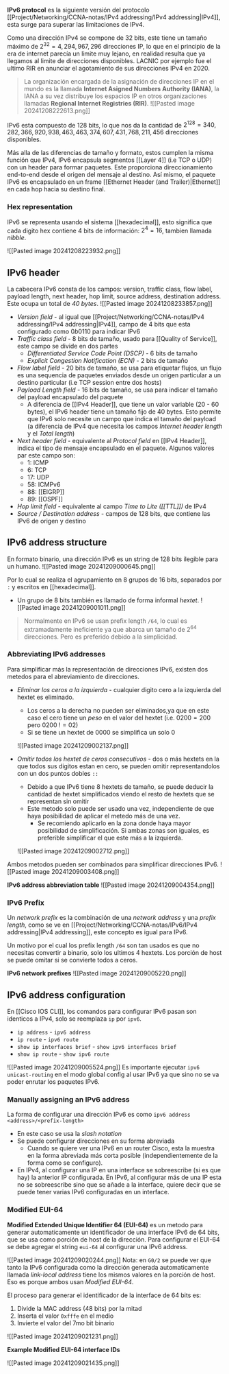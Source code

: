 **IPv6 protocol** es la siguiente versión del protocolo [[Project/Networking/CCNA-notas/IPv4 addressing/IPv4 addressing|IPv4]], esta surge para superar las limitaciones de IPv4. 

Como una dirección IPv4 se compone de 32 bits, este tiene un tamaño máximo de $2^{32}=4,294,967,296$ direcciones IP, lo que en el principio de la era de internet parecía un limite muy lejano, en realidad resulta que ya llegamos al limite de direcciones disponibles. LACNIC por ejemplo fue el ultimo RIR en anunciar el agotamiento de sus direcciones IPv4 en 2020. 

> La organización encargada de la asignación de direcciones IP en el mundo es la llamada **Internet Asigned Numbers Authority (IANA)**, la IANA a su vez distribuye los espacios IP en otros organizaciones llamadas **Regional Internet Registries (RIR)**.
> ![[Pasted image 20241208222613.png]]


IPv6 esta compuesto de 128 bits, lo que nos da la cantidad de $2^{128}=340,282,366,920,938,463,463,374,607,431,768,211,456$ direcciones disponibles. 

Más alla de las diferencias de tamaño y formato, estos cumplen la misma función que IPv4, IPv6 encapsula segmentos [[Layer 4]] (i.e TCP o UDP) con un header para formar paquetes. Este proporciona direccionamiento end-to-end desde el origen del mensaje al destino. Así mismo, el paquete IPv6 es encapsulado en un frame [[Ethernet Header (and Trailer)|Ethernet]] en cada hop hacia su destino final. 

### Hex representation 
IPv6 se representa usando el sistema [[hexadecimal]], esto significa que cada digito hex contiene 4 bits de información: $2^{4}=16$, tambien llamada _nibble_. 

![[Pasted image 20241208223932.png]]

## IPv6 header 
La cabecera IPv6 consta de los campos: version, traffic class, flow label, payload length, next header, hop limit, source address, destination address. Este ocupa un total de _40 bytes_.
![[Pasted image 20241208233857.png]]
- _Version field_ - al igual que [[Project/Networking/CCNA-notas/IPv4 addressing/IPv4 addressing|IPv4]], campo de 4 bits que esta configurado como $0b0110$ para indicar IPv6 
- _Traffic class field_ - 8 bits de tamaño, usado para [[Quality of Service]], este campo se divide en dos partes 
	- _Differentiated Service Code Point (DSCP)_ - 6 bits de tamaño 
	- _Explicit Congestion Notification (ECN)_ - 2 bits de tamaño 
- _Flow label field_ - 20 bits de tamaño, se usa para etiquetar flujos, un flujo es una sequencia de paquetes enviados desde un origen particular a un destino particular (i.e TCP session entre dos hosts)
- _Payload Length field_ - 16 bits de tamaño, se usa para indicar el tamaño del payload encapsulado del paquete 
	- A diferencia de [[IPv4 Header]], que tiene un valor variable (20 - 60 bytes), el IPv6 header tiene un tamaño fijo de 40 bytes. Esto permite que IPv6 solo necesite un campo que indica el tamaño del payload (a diferencia de IPv4 que necesita los campos _Internet header length_ y el _Total length_)
- _Next header field_ - equivalente al _Protocol field_ en [[IPv4 Header]], indica el tipo de mensaje encapsulado en el paquete. Algunos valores par este campo son:
	- 1: ICMP 
	- 6: TCP 
	- 17: UDP 
	- 58: ICMPv6 
	- 88: [[EIGRP]] 
	- 89: [[OSPF]] 
- _Hop limit field_ - equivalente al campo _Time to Lite ([[TTL]])_ de IPv4 
- _Source / Destination address_ - campos de 128 bits, que contiene las IPv6 de origen y destino 

## IPv6 address structure
En formato binario, una dirección IPv6 es un string de 128 bits ilegible para un humano. 
![[Pasted image 20241209000645.png]]

Por lo cual se realiza el agrupamiento en 8 grupos de 16 bits, separados por `:` y escritos en [[hexadecimal]]. 
- Un grupo de 8 bits también es llamado de forma informal _hextet_.
![[Pasted image 20241209001011.png]]
> Normalmente en IPv6 se usan prefix length `/64`, lo cual es extramadamente ineficiente ya que abarca un tamaño de $2^{64}$ direcciones. Pero es preferido debido a la simplicidad. 

### Abbreviating IPv6 addresses
Para simplificar más la representación de direcciones IPv6, existen dos metedos para el abreviamiento de direcciones. 
- _Eliminar los ceros a la izquierda_ - cualquier digito cero a la izquierda del hextet es eliminado.
	- Los ceros a la derecha no pueden ser eliminados,ya que en este caso el cero tiene un _peso_ en el valor del hextet (i.e. $0200 = 200$ pero $0200\ != 02$)
	- Si se tiene un hextet de $0000$ se simplifica un solo $0$
	
	![[Pasted image 20241209002137.png]]
-  _Omitir todos los hextet de ceros consecutivos_ - dos o más hextets en la que todos sus digitos estan en cero, se pueden omitir representandolos con un dos puntos dobles `::`
	- Debido a que IPv6 tiene 8 hextets de tamaño, se puede deducir la cantidad de hextet simplificados viendo el resto de hextets que se representan sin omitir
	- Este metodo solo puede ser usado una vez, independiente de que haya posibilidad de aplicar el metedo más de una vez. 
		- Se recomiendo aplicarlo en la zona donde haya mayor posibilidad de simplificación. Si ambas zonas son iguales, es preferible simplificar el que este más a la izquierda.  
	
	![[Pasted image 20241209002712.png]]

Ambos metodos pueden ser combinados para simplificar direcciones IPv6. 
![[Pasted image 20241209003408.png]]

**IPv6 address abbreviation table**
![[Pasted image 20241209004354.png]]

### IPv6 Prefix 
Un _network prefix_ es la combinación de una _network address_ y una _prefix length_, como se ve en [[Project/Networking/CCNA-notas/IPv6/IPv4 addressing|IPv4 addressing]], este concepto es igual para IPv6. 

Un motivo por el cual los prefix length `/64` son tan usados es que no necesitas convertir a binario, solo los ultimos 4 hextets. Los porción de host se puede omitar si se convierte todos a ceros. 

**IPv6 network prefixes**
![[Pasted image 20241209005220.png]]

## IPv6 address configuration 
En [[Cisco IOS CLI]], los comandos para configurar IPv6 pasan son identicos a IPv4, solo se reemplaza `ip` por `ipv6`.
- `ip address` - `ipv6 address`
- `ip route` - `ipv6 route`
- `show ip interfaces brief` - `show ipv6 interfaces brief`
- `show ip route` - `show ipv6 route` 

![[Pasted image 20241209005524.png]]
Es importante ejecutar `ipv6 unicast-routing` en el modo global config al usar IPv6 ya que sino no se va poder enrutar los paquetes IPv6. 

### Manually assigning an IPv6 address 
La forma de configurar una dirección IPv6 es como `ipv6 address <address>/<prefix-length>`
- En este caso se usa la _slash notation_
- Se puede configurar direcciones en su forma abreviada
	- Cuando se quiere ver una IPv6 en un router Cisco, esta la muestra en la forma abreviada más corta posible (independientemente de la forma como se configuro).
- En IPv4, al configurar una IP en una interface se sobreescribe (si es que hay) la anterior IP configurada. En IPv6, al configurar más de una IP esta no se sobreescribe sino que se añade a la interface, quiere decir que se puede tener varias IPv6 configuradas en un interface. 

### Modified EUI-64 
**Modified Extended Unique Identifier 64 (EUI-64)** es un metodo para generar automaticamente un identificador de una interface IPv6 de 64 bits, que se usa como porción de host de la dirección. Para configurar el EUI-64 se debe agregar el string `eui-64` al configurar una IPv6 address. 

![[Pasted image 20241209020244.png]]
Nota: en `G0/2` se puede ver que tanto la IPv6 configurada como la dirección generada automaticamente llamada _link-local address_ tiene los mismos valores en la porción de host. Eso es porque ambos usan _Modified EUI-64_.

El proceso para generar el identificador de la interface de 64 bits es:
1. Divide la MAC address (48 bits) por la mitad 
2. Inserta el valor `0xfffe` en el medio
3. Invierte el valor del 7mo bit binario 

![[Pasted image 20241209021231.png]]

**Example Modified EUI-64 interface IDs**

![[Pasted image 20241209021435.png]]


